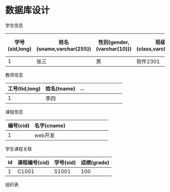 # 数据库设计

学生信息

| 学号(sid,long) | 姓名(sname,varchar(255)) | 性别(gender,(varchar(10))) | 班级(class,varchar(10)) | 绩点(gpa, double) | ...  |      |      |      |      |
| -------------- | ------------------------ | -------------------------- | ----------------------- | ----------------- | ---- | ---- | ---- | ---- | ---- |
| 1              | 张三                     | 男                         | 软件2301                | 5.0               |      |      |      |      |      |

教师信息

| 工号(tid,long) | 姓名(tname) | ...  |      |      |      |      |      |      |      |
| -------------- | ----------- | ---- | ---- | ---- | ---- | ---- | ---- | ---- | ---- |
| 1              | 李四        |      |      |      |      |      |      |      |      |

课程信息

| 编号(cid) | 名字(cname) |      |      |      |      |      |      |      |      |
| --------- | ----------- | ---- | ---- | ---- | ---- | ---- | ---- | ---- | ---- |
| 1         | web开发     |      |      |      |      |      |      |      |      |

学生课程关联

| id   | 课程编号(cid) | 学号(sid) | 成绩(grade) |
| ---- | ------------- | --------- | ----------- |
| 1    | C1001         | S1001     | 100         |

组织表